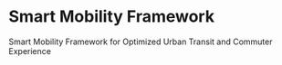 # Smart Mobility Framework
 Smart Mobility Framework for Optimized Urban Transit and Commuter Experience
